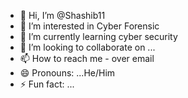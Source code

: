 - 👋 Hi, I’m @Shashib11
- 👀 I’m interested in Cyber Forensic
- 🌱 I’m currently learning cyber security
- 💞️ I’m looking to collaborate on ...
- 📫 How to reach me - over email
- 😄 Pronouns: ...He/Him
- ⚡ Fun fact: ...

<!---
Shashib11/Shashib11 is a ✨ special ✨ repository because its `README.md` (this file) appears on your GitHub profile.
You can click the Preview link to take a look at your changes.
--->
